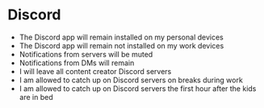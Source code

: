 # Discord

- The Discord app will remain installed on my personal devices
- The Discord app will remain not installed on my work devices
- Notifications from servers will be muted
- Notifications from DMs will remain
- I will leave all content creator Discord servers
- I am allowed to catch up on Discord servers on breaks during work 
- I am allowed to catch up on Discord servers the first hour after the kids are in bed
